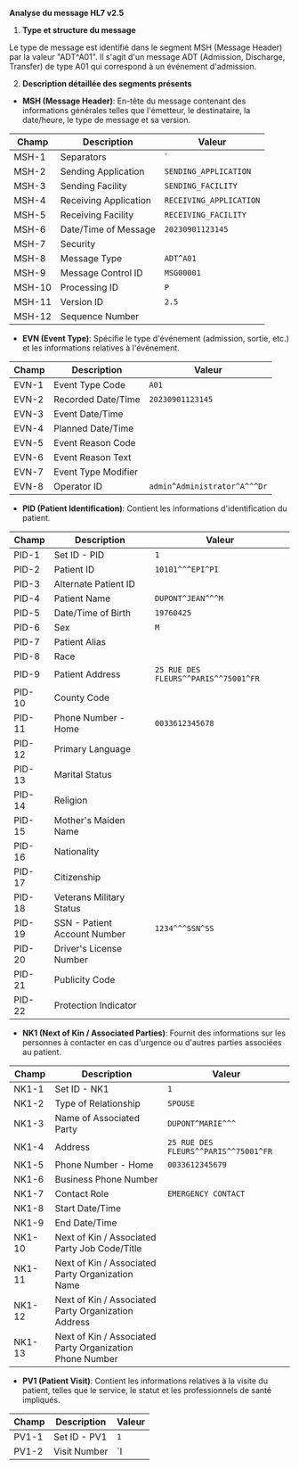 **Analyse du message HL7 v2.5**

1. **Type et structure du message**

Le type de message est identifié dans le segment MSH (Message Header) par la valeur "ADT^A01". Il s'agit d'un message ADT (Admission, Discharge, Transfer) de type A01 qui correspond à un événement d'admission.

2. **Description détaillée des segments présents**

- **MSH (Message Header)**: En-tête du message contenant des informations générales telles que l'émetteur, le destinataire, la date/heure, le type de message et sa version.

| Champ | Description | Valeur |
| --- | --- | --- |
| MSH-1 | Separators | `|^~\\&|` |
| MSH-2 | Sending Application | `SENDING_APPLICATION` |
| MSH-3 | Sending Facility | `SENDING_FACILITY` |
| MSH-4 | Receiving Application | `RECEIVING_APPLICATION` |
| MSH-5 | Receiving Facility | `RECEIVING_FACILITY` |
| MSH-6 | Date/Time of Message | `20230901123145` |
| MSH-7 | Security |  |
| MSH-8 | Message Type | `ADT^A01` |
| MSH-9 | Message Control ID | `MSG00001` |
| MSH-10 | Processing ID | `P` |
| MSH-11 | Version ID | `2.5` |
| MSH-12 | Sequence Number |  |

- **EVN (Event Type)**: Spécifie le type d'événement (admission, sortie, etc.) et les informations relatives à l'événement.

| Champ | Description | Valeur |
| --- | --- | --- |
| EVN-1 | Event Type Code | `A01` |
| EVN-2 | Recorded Date/Time | `20230901123145` |
| EVN-3 | Event Date/Time |  |
| EVN-4 | Planned Date/Time |  |
| EVN-5 | Event Reason Code |  |
| EVN-6 | Event Reason Text |  |
| EVN-7 | Event Type Modifier |  |
| EVN-8 | Operator ID | `admin^Administrator^A^^^Dr` |

- **PID (Patient Identification)**: Contient les informations d'identification du patient.

| Champ | Description | Valeur |
| --- | --- | --- |
| PID-1 | Set ID - PID | `1` |
| PID-2 | Patient ID | `10101^^^EPI^PI` |
| PID-3 | Alternate Patient ID |  |
| PID-4 | Patient Name | `DUPONT^JEAN^^^M` |
| PID-5 | Date/Time of Birth | `19760425` |
| PID-6 | Sex | `M` |
| PID-7 | Patient Alias |  |
| PID-8 | Race |  |
| PID-9 | Patient Address | `25 RUE DES FLEURS^^PARIS^^75001^FR` |
| PID-10 | County Code |  |
| PID-11 | Phone Number - Home | `0033612345678` |
| PID-12 | Primary Language |  |
| PID-13 | Marital Status |  |
| PID-14 | Religion |  |
| PID-15 | Mother's Maiden Name |  |
| PID-16 | Nationality |  |
| PID-17 | Citizenship |  |
| PID-18 | Veterans Military Status |  |
| PID-19 | SSN - Patient Account Number | `1234^^^SSN^SS` |
| PID-20 | Driver's License Number |  |
| PID-21 | Publicity Code |  |
| PID-22 | Protection Indicator |  |

- **NK1 (Next of Kin / Associated Parties)**: Fournit des informations sur les personnes à contacter en cas d'urgence ou d'autres parties associées au patient.

| Champ | Description | Valeur |
| --- | --- | --- |
| NK1-1 | Set ID - NK1 | `1` |
| NK1-2 | Type of Relationship | `SPOUSE` |
| NK1-3 | Name of Associated Party | `DUPONT^MARIE^^^` |
| NK1-4 | Address | `25 RUE DES FLEURS^^PARIS^^75001^FR` |
| NK1-5 | Phone Number - Home | `0033612345679` |
| NK1-6 | Business Phone Number |  |
| NK1-7 | Contact Role | `EMERGENCY CONTACT` |
| NK1-8 | Start Date/Time |  |
| NK1-9 | End Date/Time |  |
| NK1-10 | Next of Kin / Associated Party Job Code/Title |  |
| NK1-11 | Next of Kin / Associated Party Organization Name |  |
| NK1-12 | Next of Kin / Associated Party Organization Address |  |
| NK1-13 | Next of Kin / Associated Party Organization Phone Number |  |

- **PV1 (Patient Visit)**: Contient les informations relatives à la visite du patient, telles que le service, le statut et les professionnels de santé impliqués.

| Champ | Description | Valeur |
| --- | --- | --- |
| PV1-1 | Set ID - PV1 | `1` |
| PV1-2 | Visit Number | `I